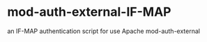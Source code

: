 mod-auth-external-IF-MAP
========================

an IF-MAP authentication script for use Apache mod-auth-external
